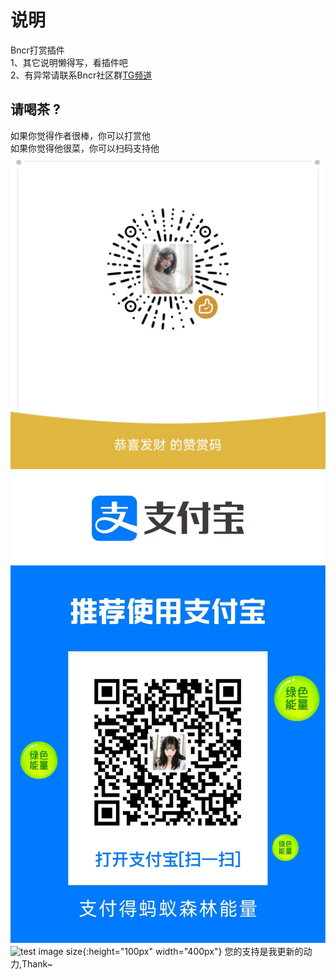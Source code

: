 # 说明
Bncr打赏插件   
1、其它说明懒得写，看插件吧  
2、有异常请联系Bncr社区群[TG频道](https://t.me/BncrJS)  



## 请喝茶 ?
如果你觉得作者很棒，你可以打赏他  
如果你觉得他很菜，你可以扫码支持他  
![微信](get_me_some_money_wx.jpg) ![支付宝](get_me_some_money_zfb.jpg)![test image size](url){:height="100px" width="400px"}
您的支持是我更新的动力,Thank~
